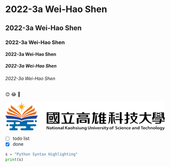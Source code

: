 # 2022-3a Wei-Hao Shen
## 2022-3a Wei-Hao Shen
### 2022-3a Wei-Hao Shen
#### 2022-3a Wei-Hao Shen
##### 2022-3a Wei-Hao Shen
###### 2022-3a Wei-Hao Shen

😊 😂 🤣

![NKUST](nkust.png "nkust")

- [ ] todo list
- [x] done

```python
s = "Python Syntax Highlighting"
print(s)
```

